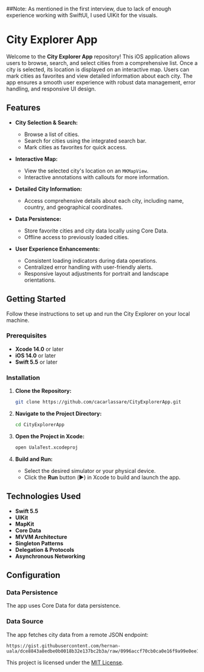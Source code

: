 ##Note: As mentioned in the first interview, due to lack of enough experience working with SwiftUI, I used UIKit for the visuals.


# City Explorer App

Welcome to the **City Explorer App** repository! This iOS application allows users to browse, search, and select cities from a comprehensive list. Once a city is selected, its location is displayed on an interactive map. Users can mark cities as favorites and view detailed information about each city. The app ensures a smooth user experience with robust data management, error handling, and responsive UI design.

## Features

- **City Selection & Search:**
  - Browse a list of cities.
  - Search for cities using the integrated search bar.
  - Mark cities as favorites for quick access.

- **Interactive Map:**
  - View the selected city's location on an `MKMapView`.
  - Interactive annotations with callouts for more information.

- **Detailed City Information:**
  - Access comprehensive details about each city, including name, country, and geographical coordinates.

- **Data Persistence:**
  - Store favorite cities and city data locally using Core Data.
  - Offline access to previously loaded cities.

- **User Experience Enhancements:**
  - Consistent loading indicators during data operations.
  - Centralized error handling with user-friendly alerts.
  - Responsive layout adjustments for portrait and landscape orientations.


## Getting Started

Follow these instructions to set up and run the City Explorer on your local machine.

### Prerequisites

- **Xcode 14.0** or later
- **iOS 14.0** or later
- **Swift 5.5** or later

### Installation

1. **Clone the Repository:**

   ```bash
   git clone https://github.com/cacarlassare/CityExplorerApp.git
   ```

2. **Navigate to the Project Directory:**

   ```bash
   cd CityExplorerApp
   ```

3. **Open the Project in Xcode:**

   ```bash
   open UalaTest.xcodeproj
   ```

4. **Build and Run:**

   - Select the desired simulator or your physical device.
   - Click the **Run** button (▶️) in Xcode to build and launch the app.

## Technologies Used

- **Swift 5.5**
- **UIKit**
- **MapKit**
- **Core Data**
- **MVVM Architecture**
- **Singleton Patterns**
- **Delegation & Protocols**
- **Asynchronous Networking**


## Configuration

### Data Persistence

The app uses Core Data for data persistence.

### Data Source

The app fetches city data from a remote JSON endpoint:

```
https://gist.githubusercontent.com/hernan-uala/dce8843a8edbe0b0018b32e137bc2b3a/raw/0996accf70cb0ca0e16f9a99e0ee185fafca7af1/cities.json
```


This project is licensed under the [MIT License](LICENSE).
